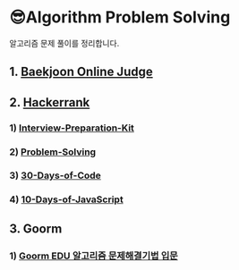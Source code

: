# 😎Algorithm Problem Solving
알고리즘 문제 풀이를 정리합니다.

## 1. [Baekjoon Online Judge](BOJ)

## 2. [Hackerrank](Hackerrank)
### 1) [Interview-Preparation-Kit](Hackerrank/Interview-Preparation-Kit)
### 2) [Problem-Solving](Hackerrank/Problem-Solving)
### 3) [30-Days-of-Code](Hackerrank/30-Days-of-Code)
### 4) [10-Days-of-JavaScript](Hackerrank/10-Days-of-JavaScript)

## 3. Goorm
### 1) [Goorm EDU 알고리즘 문제해결기법 입문](Goorm/Introduction-To-Algorithm)
